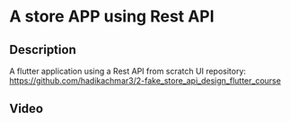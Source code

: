 
# A store APP using Rest API
## Description
A flutter application using a Rest API from scratch
UI repository: https://github.com/hadikachmar3/2-fake_store_api_design_flutter_course
## Video
